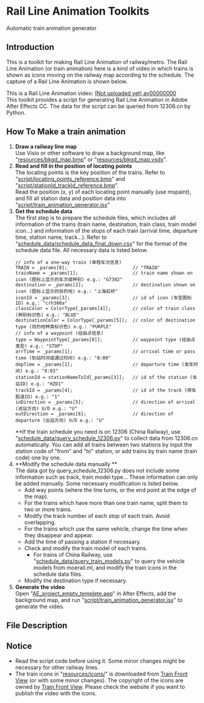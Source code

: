 # Rail Line Animation Toolkits
Automatic train animation generator

## Introduction
This is a toolkit for making Rail Line Animation of railway/metro. The Rail Line Animation (or train animation) here is a kind of video in which trains is shown as icons moving on the railway map according to the schedule. The capture of a Rail Line Animation is shown below.<br>

This is a Rail Line Animation video: [(Not uploaded yet) av00000000](https://www.bilibili.com/video/av0)<br>
This toolkit provides a script for generating Rail Line Animation in Adobe After Effects CC. The data for the script can be queried from 12306.cn by Python.<br>

## How To Make a train animation <br>

1. **Draw a railway line map**<br>
Use Visio or other software to draw a background map, like "[resources/bkgd_map.bmp](/resources/bkgd_map.bmp)" or "[resources/bkgd_map.vsdx](/resources/bkgd_map.vsdx)".<br>
2. **Read and fill in the position of locating points**<br>
The locating points is the key position of the trains. Refer to "[script/locating_points_reference.bmp](/script/locating_points_reference.bmp)" and "[script/stationId_trackId_reference.bmp](/script/stationId_trackId_reference.bmp)".<br>
Read the position (x, y) of each locating point manually (use mspaint), and fill all station data and position data into "[script/train_animation_generator.jsx](/script/train_animation_generator.jsx)"<br>
3. **Get the schedule data**<br>
The first step is to prepare the schedule files, which includes all information of the trains (train name, destination, train class, train model icon...) and information of the stops of each train (arrival time, departure time, station name, track...). Refer to "[schedule_data/schedule_data_final_down.csv](/schedule_data/schedule_data_final_down.csv)" for the format of the schedule data file. All necessary data is listed below.<br>
   ```
   // info of a one-way train (单程车次信息)
   TRAIN = _params[0];                        // "TRAIN"
   trainName = _params[1];                    // train name shown on icon (图标上显示的车次或种别) e.g.: "G7302"
   destination = _params[2];                  // destination shown on icon (图标上显示的目的地) e.g.: "上海虹桥"
   iconId = _params[3];                       // id of icon (车型图标ID) e.g.: "crh380a"
   classColor = ColorType[_params[4]];        // color of train class (种别标识色) e.g.: "BLUE"
   destinationColor = ColorType[_params[5]];  // color of destination type (目的地种类标识色) e.g.: "PURPLE"
   // info of a waypoint (经由点信息)
   type = WaypointType[_params[0]];           // waypoint type (经由点类型) e.g.: "STOP"
   arrTime = _params[1];                      // arrival time or pass time (到站时间或通过时间) e.g.: "8:00"
   depTime = _params[2];                      // departure time (发车时间) e.g.: "8:03"
   stationId = stationNameToId[_params[3]];   // id of the station (车站ID) e.g.: "HZD1"
   trackId = _params[4];                      // id of the track (停车股道ID) e.g.: "1"
   inDirection = _params[5];                  // direction of arrival (进站方向) U/D e.g.: "U"
   outDirection = _params[6];                 // direction of departure (出站方向) U/D e.g.: "U"
   ```
   **If the train schedule you need is on 12306 (China Railway), use "[schedule_data/query_schedule_12306.py](/schedule_data/query_schedule_12306.py)" to collect data from 12306.cn automatically. You can add all trains between two stations by input the station code of "from" and "to" station, or add trains by train name (train code) one by one.<br>
4. **Modify the schedule data manually **<br>
The data got by query_schedule_12306.py does not include some information such as track, train model type... These information can only be added manually. Some necessary modification is listed below.<br>
    * Add way points (where the line turns, or the end point at the edge of the map).
    * For the trains which have more than one train name, split them to two or more trains.
    * Modify the track number of each stop of each train. Avoid overlapping.
    * For the trains which use the same vehicle, change the time when they disappear and appear.
    * Add the time of passing a station if necessary.
    * Check and modify the train model of each trains.
      * For trains of China Railway, use "[schedule_data/query_train_models.py](/schedule_data/query_train_models.py)" to query the vehicle models from moerail.ml, and modify the train icons in the schedule data files.
    * Modify the destination type if necessary.<br>
5. **Generate the video**<br>
Open "[AE_project_empty_templete.aep](/AE_project_empty_templete.aep)" in After Effects, add the background map, and run "[script/train_animation_generator.jsx](/script/train_animation_generator.jsx)" to generate the video.<br>

## File Description <br>

## Notice <br>
* Read the script code before using it. Some minor changes might be necessary for other railway lines. <br>
* The train icons in "[resources/icons/](/resources/icons)" is downloaded from [Train Front View](http://www.trainfrontview.net/en/index.htm) (or with some minor changes). The copyright of the icons are owned by [Train Front View](http://www.trainfrontview.net/en/index.htm). Please check the website if you want to publish the video with the icons. <br>
